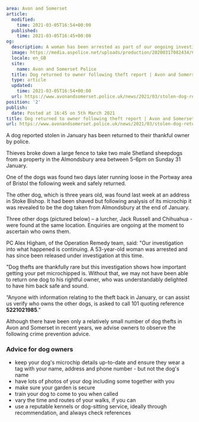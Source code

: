 ```yaml
area: Avon and Somerset
article:
  modified:
    time: 2021-03-05T16:54+00:00
  published:
    time: 2021-03-05T16:45+00:00
og:
  description: A woman has been arrested as part of our ongoing investigation.
  image: https://media.aspolice.net/uploads/production/20200317082434/Can-You-Help_Car-1.jpg
  locale: en_GB
  site:
    name: Avon and Somerset Police
  title: Dog returned to owner following theft report | Avon and Somerset Police
  type: article
  updated:
    time: 2021-03-05T16:54+00:00
  url: https://www.avonandsomerset.police.uk/news/2021/03/stolen-dog-returned-to-owner/
position: '2'
publish:
  date: Posted at 16:45 on 5th March 2021
title: Dog returned to owner following theft report | Avon and Somerset Police
url: https://www.avonandsomerset.police.uk/news/2021/03/stolen-dog-returned-to-owner/
```

A dog reported stolen in January has been returned to their thankful owner by police.

Thieves broke down a large fence to take two male Shetland sheepdogs from a property in the Almondsbury area between 5-6pm on Sunday 31 January.

One of the dogs was found two days later running loose in the Portway area of Bristol the following week and safely returned.

The other dog, which is three years old, was found last week at an address in Stoke Bishop. It had been shaved but following analysis of its microchip it was revealed to be the dog taken from Almondsbury at the end of January.

Three other dogs (pictured below) – a lurcher, Jack Russell and Chihuahua - were found at the same location. Enquiries are ongoing at the moment to ascertain who owns them.

PC Alex Higham, of the Operation Remedy team, said: "Our investigation into what happened is continuing. A 53-year-old woman was arrested and has since been released under investigation at this time.

"Dog thefts are thankfully rare but this investigation shows how important getting your pet microchipped is. Without that, we may not have been able to return one dog to his rightful owner, who was understandably delighted to have him back safe and sound.

“Anyone with information relating to the theft back in January, or can assist us verify who owns the other dogs, is asked to call 101 quoting reference **5221021985**.”

Although there have been only a relatively small number of dog thefts in Avon and Somerset in recent years, we advise owners to observe the following crime prevention advice.

### Advice for dog owners

 * keep your dog's microchip details up-to-date and ensure they wear a tag with your name, address and phone number - but not the dog's name
 * have lots of photos of your dog including some together with you
 * make sure your garden is secure
 * train your dog to come to you when called
 * vary the time and routes of your walks, if you can
 * use a reputable kennels or dog-sitting service, ideally through recommendation, and always check references
